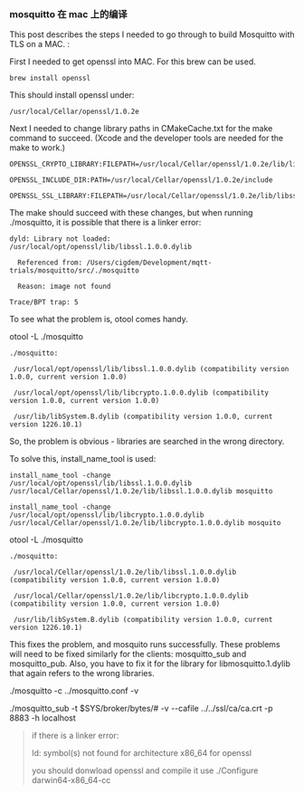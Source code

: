 ### mosquitto 在 mac 上的编译



This post describes the steps I needed to go through to build Mosquitto with TLS on a MAC. :

First I needed to get openssl into MAC. For this brew can be used.

```
brew install openssl
```

This should install openssl under: 

```
/usr/local/Cellar/openssl/1.0.2e 
```

Next I needed to change library paths in CMakeCache.txt for the make command to succeed.  (Xcode and the developer tools are needed for the make to work.)

```
OPENSSL_CRYPTO_LIBRARY:FILEPATH=/usr/local/Cellar/openssl/1.0.2e/lib/libcrypto.dylib

OPENSSL_INCLUDE_DIR:PATH=/usr/local/Cellar/openssl/1.0.2e/include

OPENSSL_SSL_LIBRARY:FILEPATH=/usr/local/Cellar/openssl/1.0.2e/lib/libssl.dylib
```

The make should succeed with these changes, but when running ./mosquitto, it is possible that there is a linker error:

```
dyld: Library not loaded: /usr/local/opt/openssl/lib/libssl.1.0.0.dylib

  Referenced from: /Users/cigdem/Development/mqtt-trials/mosquitto/src/./mosquitto

  Reason: image not found

Trace/BPT trap: 5

```

To see what the problem is, otool comes handy. 

otool -L ./mosquitto

```
./mosquitto:

 /usr/local/opt/openssl/lib/libssl.1.0.0.dylib (compatibility version 1.0.0, current version 1.0.0)

 /usr/local/opt/openssl/lib/libcrypto.1.0.0.dylib (compatibility version 1.0.0, current version 1.0.0)

 /usr/lib/libSystem.B.dylib (compatibility version 1.0.0, current version 1226.10.1)

```



So, the problem is obvious - libraries are searched in the wrong directory.

To solve this, install_name_tool is used:

 ```
install_name_tool -change /usr/local/opt/openssl/lib/libssl.1.0.0.dylib /usr/local/Cellar/openssl/1.0.2e/lib/libssl.1.0.0.dylib mosquitto

install_name_tool -change /usr/local/opt/openssl/lib/libcrypto.1.0.0.dylib /usr/local/Cellar/openssl/1.0.2e/lib/libcrypto.1.0.0.dylib mosquito
 ```



otool -L ./mosquitto

```
./mosquitto:

 /usr/local/Cellar/openssl/1.0.2e/lib/libssl.1.0.0.dylib (compatibility version 1.0.0, current version 1.0.0)

 /usr/local/Cellar/openssl/1.0.2e/lib/libcrypto.1.0.0.dylib (compatibility version 1.0.0, current version 1.0.0)

 /usr/lib/libSystem.B.dylib (compatibility version 1.0.0, current version 1226.10.1)

```

This fixes the problem, and mosquito runs successfully. 
These problems will need to be fixed similarly for the clients: mosquitto_sub and mosquitto_pub. Also, you have to fix it for the library for libmosquitto.1.dylib that again refers to the wrong libraries. 

./mosquitto -c ../mosquitto.conf -v

./mosquitto_sub -t \$SYS/broker/bytes/\# -v --cafile ../../ssl/ca/ca.crt -p 8883 -h localhost



> if there is a linker error:
>
> ld: symbol(s) not found for architecture x86_64 for openssl
>
> you should donwload openssl and compile it use ./Configure darwin64-x86_64-cc